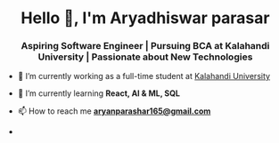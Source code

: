 <h1 align="center">Hello 👋, I'm Aryadhiswar parasar</h1>
<h3 align="center">Aspiring Software Engineer | Pursuing BCA at Kalahandi University | Passionate about New Technologies</h3>

- 🔭 I’m currently working as a full-time student at [Kalahandi University](https://kalahandiuniversity.ac.in/index/)

- 🌱 I’m currently learning **React, AI & ML, SQL**

- 📫 How to reach me **aryanparashar165@gmail.com**
- 
